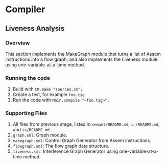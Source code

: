 # Compiler

## Liveness Analysis

### Overview
This section implements the MakeGraph module that turns a list of Assem instructions into a flow graph; and also implements the Liveness module using one-variable-at-a-time method.

### Running the code
1. Build with `CM.make "sources.cm";`
2. Create a test, for example `foo.tig`
3. Run the code with `Main.compile "<foo.tig>";`

### Supporting Files
1. All files from previous stage, listed in `semant/README.md`, `ir/README.md`, and `is/README.md`
2. `graph.sml`: Graph module.
3. `makegraph.sml`: Control Graph Generator from Assem instructions.
4. `flowgraph.sml`: The flow graph data structure.
5. `liveness.sml`: Interference Graph Generator using one-variable-at-a-time method.
